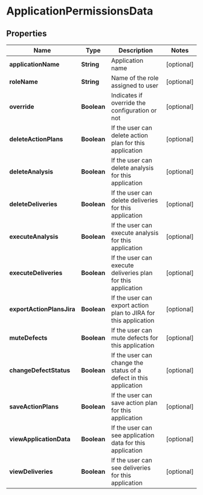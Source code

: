 
# ApplicationPermissionsData

## Properties
Name | Type | Description | Notes
------------ | ------------- | ------------- | -------------
**applicationName** | **String** | Application name |  [optional]
**roleName** | **String** | Name of the role assigned to user |  [optional]
**override** | **Boolean** | Indicates if override the configuration or not |  [optional]
**deleteActionPlans** | **Boolean** | If the user can delete action plan for this application |  [optional]
**deleteAnalysis** | **Boolean** | If the user can delete analysis for this application |  [optional]
**deleteDeliveries** | **Boolean** | If the user can delete deliveries for this application |  [optional]
**executeAnalysis** | **Boolean** | If the user can execute analysis for this application |  [optional]
**executeDeliveries** | **Boolean** | If the user can execute deliveries plan for this application |  [optional]
**exportActionPlansJira** | **Boolean** | If the user can export action plan to JIRA for this application |  [optional]
**muteDefects** | **Boolean** | If the user can mute defects for this application |  [optional]
**changeDefectStatus** | **Boolean** | If the user can change the status of a defect in this application |  [optional]
**saveActionPlans** | **Boolean** | If the user can save action plan for this application |  [optional]
**viewApplicationData** | **Boolean** | If the user can see application data for this application |  [optional]
**viewDeliveries** | **Boolean** | If the user can see deliveries for this application |  [optional]



